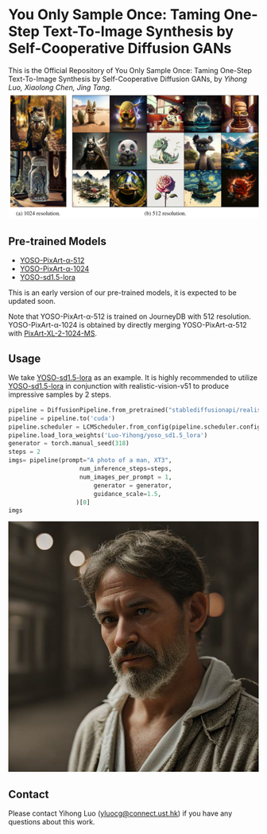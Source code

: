 # You Only Sample Once: Taming One-Step Text-To-Image Synthesis by Self-Cooperative Diffusion GANs

This is the Official Repository of  You Only Sample Once: Taming One-Step Text-To-Image Synthesis by Self-Cooperative Diffusion GANs, by *Yihong Luo, Xiaolong Chen, Jing Tang*.
![overview](overview.jpg)

## Pre-trained Models
- [YOSO-PixArt-α-512](https://huggingface.co/Luo-Yihong/yoso_pixart512)
- [YOSO-PixArt-α-1024](https://huggingface.co/Luo-Yihong/yoso_pixart1024)
- [YOSO-sd1.5-lora](https://huggingface.co/Luo-Yihong/yoso_sd1.5_lora)
  
This is an early version of our pre-trained models, it is expected to be updated soon.

Note that YOSO-PixArt-α-512 is trained on JourneyDB with 512 resolution. YOSO-PixArt-α-1024 is obtained by directly merging YOSO-PixArt-α-512 with [PixArt-XL-2-1024-MS](https://huggingface.co/PixArt-alpha/PixArt-XL-2-1024-MS).

## Usage
We take [YOSO-sd1.5-lora](https://huggingface.co/Luo-Yihong/yoso_sd1.5_lora) as an example.
It is highly recommended to utilize [YOSO-sd1.5-lora](https://huggingface.co/Luo-Yihong/yoso_sd1.5_lora) in conjunction with realistic-vision-v51 to produce impressive samples by 2 steps.
```python
pipeline = DiffusionPipeline.from_pretrained("stablediffusionapi/realistic-vision-v51", torch_dtype = torch.float16)
pipeline = pipeline.to('cuda')
pipeline.scheduler = LCMScheduler.from_config(pipeline.scheduler.config)
pipeline.load_lora_weights('Luo-Yihong/yoso_sd1.5_lora')
generator = torch.manual_seed(318)
steps = 2
imgs= pipeline(prompt="A photo of a man, XT3",
                    num_inference_steps=steps, 
                    num_images_per_prompt = 1,
                        generator = generator,
                        guidance_scale=1.5,
                   )[0]
imgs
```
![man](man.jpg)

## Contact
Please contact Yihong Luo (yluocg@connect.ust.hk) if you have any questions about this work.

